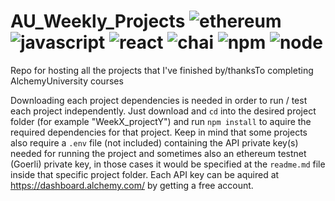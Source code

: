 # AU_Weekly_Projects ![ethereum](https://img.shields.io/badge/Ethereum-3C3C3D?logo=ethereum&logoColor=fff&style=for-the-badge) ![javascript](https://img.shields.io/badge/JavaScript-F7DF1E?style=for-the-badge&logo=JavaScript&logoColor=white) ![react](https://img.shields.io/badge/React-20232A?style=for-the-badge&logo=react&logoColor=61DAFB) ![chai](https://img.shields.io/badge/chai.js-323330?style=for-the-badge&logo=chai&logoColor=red) ![npm](https://img.shields.io/badge/npm-CB3837?style=for-the-badge&logo=npm&logoColor=white) ![node](https://img.shields.io/badge/Node.js-43853D?style=for-the-badge&logo=node.js&logoColor=white) 
Repo for hosting all the projects that I've finished by/thanksTo completing AlchemyUniversity courses


Downloading each project dependencies is needed in order to run / test each project independently. Just download and `cd` into the desired project folder (for example "WeekX_projectY") and run `npm install` to aquire the required dependencies for that project. 
Keep in mind that some projects also require a `.env` file (not included) containing the API private key(s) needed for running the project and sometimes also an ethereum testnet (Goerli) private key, in those cases it would be specified at the `readme.md` file inside that specific project folder. Each API key can be aquired at https://dashboard.alchemy.com/ by getting a free account.
